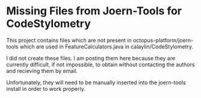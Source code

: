 Missing Files from Joern-Tools for CodeStylometry
==========================
This project contains files which are not present in octopus-platform/joern-tools which are used in FeatureCalculators.java in calaylin/CodeStylometry.

I did not create these files. I am posting them here because they are currently difficult, if not impossible, to obtain without contacting the authors and recieving them by email.

Unfortunately, they will need to be manually inserted into the joern-tools install in order to work properly.
